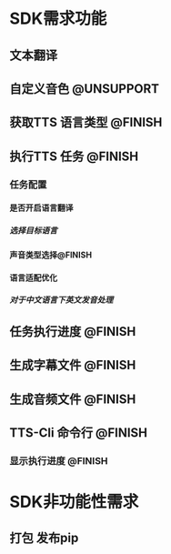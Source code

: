 
# SDK需求功能
## 文本翻译

## 自定义音色 @UNSUPPORT

## 获取TTS 语言类型 @FINISH

## 执行TTS 任务 @FINISH
### 任务配置
#### 是否开启语言翻译
##### 选择目标语言 
#### 声音类型选择@FINISH
#### 语言适配优化
##### 对于中文语言下英文发音处理

## 任务执行进度 @FINISH

## 生成字幕文件  @FINISH

## 生成音频文件 @FINISH

## TTS-Cli 命令行 @FINISH

### 显示执行进度 @FINISH

# SDK非功能性需求
## 打包 发布pip